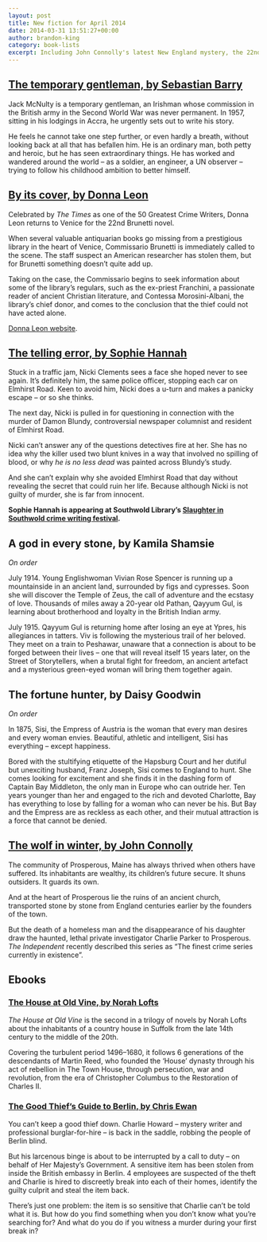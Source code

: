 ```yaml
---
layout: post
title: New fiction for April 2014
date: 2014-03-31 13:51:27+00:00
author: brandon-king
category: book-lists
excerpt: Including John Connolly's latest New England mystery, the 22nd Brunetti novel and Sophie Hannah's latest, <cite>The Telling Error</cite>.
---
```

## [The temporary gentleman, by Sebastian Barry](https://suffolk.spydus.co.uk/cgi-bin/spydus.exe/ENQ/OPAC/BIBENQ/19934005?QRY=CTIBIB%3C%20IRN(38358297)&QRYTEXT=The%20temporary%20gentleman%20%3A%20a%20novel)

Jack McNulty is a temporary gentleman, an Irishman whose commission in the British army in the Second World War was never permanent. In 1957, sitting in his lodgings in Accra, he urgently sets out to write his story.

He feels he cannot take one step further, or even hardly a breath, without looking back at all that has befallen him. He is an ordinary man, both petty and heroic, but he has seen extraordinary things. He has worked and wandered around the world – as a soldier, an engineer, a UN observer – trying to follow his childhood ambition to better himself.

## [By its cover, by Donna Leon](https://suffolk.spydus.co.uk/cgi-bin/spydus.exe/ENQ/OPAC/BIBENQ/19934923?QRY=CTIBIB%3C%20IRN(35039271)&QRYTEXT=By%20its%20cover)

Celebrated by <cite>The Times</cite> as one of the 50 Greatest Crime Writers, Donna Leon returns to Venice for the 22nd Brunetti novel.

When several valuable antiquarian books go missing from a prestigious library in the heart of Venice, Commissario Brunetti is immediately called to the scene. The staff suspect an American researcher has stolen them, but for Brunetti something doesn&#8217;t quite add up.

Taking on the case, the Commissario begins to seek information about some of the library&#8217;s regulars, such as the ex-priest Franchini, a passionate reader of ancient Christian literature, and Contessa Morosini-Albani, the library&#8217;s chief donor, and comes to the conclusion that the thief could not have acted alone.

[Donna Leon website](http://www.randomhousesites.co.uk/minisites/donnaleon/).

## [The telling error, by Sophie Hannah](https://suffolk.spydus.co.uk/cgi-bin/spydus.exe/ENQ/OPAC/BIBENQ/19936306?QRY=CTIBIB%3C%20IRN(35039812)&QRYTEXT=The%20telling%20error)

Stuck in a traffic jam, Nicki Clements sees a face she hoped never to see again. It&#8217;s definitely him, the same police officer, stopping each car on Elmhirst Road. Keen to avoid him, Nicki does a u-turn and makes a panicky escape – or so she thinks.

The next day, Nicki is pulled in for questioning in connection with the murder of Damon Blundy, controversial newspaper columnist and resident of Elmhirst Road.

Nicki can&#8217;t answer any of the questions detectives fire at her. She has no idea why the killer used two blunt knives in a way that involved no spilling of blood, or why _he is no less dead_ was painted across Blundy&#8217;s study.

And she can&#8217;t explain why she avoided Elmhirst Road that day without revealing the secret that could ruin her life. Because although Nicki is not guilty of murder, she is far from innocent.

**Sophie Hannah is appearing at Southwold Library&#8217;s [Slaughter in Southwold crime writing festival](http://suffolklibraries.co.uk/about/member-organisations/friends-of-southwold-library/slaughter-in-southwold-crime-writing-festival/ "Slaughter in Southwold: Crime writing festival").**

## A god in every stone, by Kamila Shamsie

_On order_

July 1914. Young Englishwoman Vivian Rose Spencer is running up a mountainside in an ancient land, surrounded by figs and cypresses. Soon she will discover the Temple of Zeus, the call of adventure and the ecstasy of love. Thousands of miles away a 20-year old Pathan, Qayyum Gul, is learning about brotherhood and loyalty in the British Indian army.

July 1915. Qayyum Gul is returning home after losing an eye at Ypres, his allegiances in tatters. Viv is following the mysterious trail of her beloved. They meet on a train to Peshawar, unaware that a connection is about to be forged between their lives – one that will reveal itself 15 years later, on the Street of Storytellers, when a brutal fight for freedom, an ancient artefact and a mysterious green-eyed woman will bring them together again.

## The fortune hunter, by Daisy Goodwin

_On order_

In 1875, Sisi, the Empress of Austria is the woman that every man desires and every woman envies. Beautiful, athletic and intelligent, Sisi has everything – except happiness.

Bored with the stultifying etiquette of the Hapsburg Court and her dutiful but unexciting husband, Franz Joseph, Sisi comes to England to hunt. She comes looking for excitement and she finds it in the dashing form of Captain Bay Middleton, the only man in Europe who can outride her. Ten years younger than her and engaged to the rich and devoted Charlotte, Bay has everything to lose by falling for a woman who can never be his. But Bay and the Empress are as reckless as each other, and their mutual attraction is a force that cannot be denied.

## [The wolf in winter, by John Connolly](https://suffolk.spydus.co.uk/cgi-bin/spydus.exe/ENQ/OPAC/BIBENQ/19950966?QRY=CTIBIB%3C%20IRN(35305214)&QRYTEXT=The%20wolf%20in%20winter)

The community of Prosperous, Maine has always thrived when others have suffered. Its inhabitants are wealthy, its children&#8217;s future secure. It shuns outsiders. It guards its own.

And at the heart of Prosperous lie the ruins of an ancient church, transported stone by stone from England centuries earlier by the founders of the town.

But the death of a homeless man and the disappearance of his daughter draw the haunted, lethal private investigator Charlie Parker to Prosperous. <cite>The Independent</cite> recently described this series as “The finest crime series currently in existence”.

## Ebooks

### [The House at Old Vine, by Norah Lofts](http://suffolklibraries.lib.overdrive.com/8E8923A8-8E02-4058-A3F1-CDDEA660165A/10/50/en/ContentDetails.htm?id=BA7D3DC3-BC52-4A49-A464-9D5E0CA84918)

<cite>The House at Old Vine</cite> is the second in a trilogy of novels by Norah Lofts about the inhabitants of a country house in Suffolk from the late 14th century to the middle of the 20th.

Covering the turbulent period 1496–1680, it follows 6 generations of the descendants of Martin Reed, who founded the &#8216;House&#8217; dynasty through his act of rebellion in The Town House, through persecution, war and revolution, from the era of Christopher Columbus to the Restoration of Charles II.

### [The Good Thief&#8217;s Guide to Berlin, by Chris Ewan](http://suffolklibraries.lib.overdrive.com/8E8923A8-8E02-4058-A3F1-CDDEA660165A/10/50/en/ContentDetails.htm?id=15CDCA4E-3797-4367-B47A-DF2ED26CAE32)

You can&#8217;t keep a good thief down. Charlie Howard – mystery writer and professional burglar-for-hire – is back in the saddle, robbing the people of Berlin blind.

But his larcenous binge is about to be interrupted by a call to duty – on behalf of Her Majesty&#8217;s Government. A sensitive item has been stolen from inside the British embassy in Berlin. 4 employees are suspected of the theft and Charlie is hired to discreetly break into each of their homes, identify the guilty culprit and steal the item back.

There&#8217;s just one problem: the item is so sensitive that Charlie can&#8217;t be told what it is. But how do you find something when you don&#8217;t know what you&#8217;re searching for? And what do you do if you witness a murder during your first break in?
